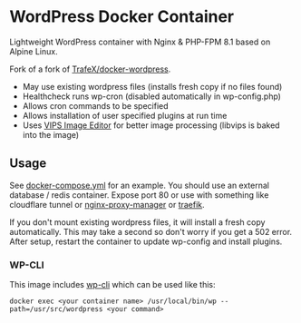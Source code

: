 # WordPress Docker Container

Lightweight WordPress container with Nginx & PHP-FPM 8.1 based on Alpine Linux.

Fork of a fork of [TrafeX/docker-wordpress](https://github.com/TrafeX/docker-wordpress).

- May use existing wordpress files (installs fresh copy if no files found)
- Healthcheck runs wp-cron (disabled automatically in wp-config.php)
- Allows cron commands to be specified
- Allows installation of user specified plugins at run time
- Uses [VIPS Image Editor](https://github.com/henrygd/vips-image-editor) for better image processing (libvips is baked into the image)

## Usage

See [docker-compose.yml](docker-compose.yml) for an example. You should use an external database / redis container. Expose port 80 or use with something like cloudflare tunnel or [nginx-proxy-manager](https://github.com/jc21/nginx-proxy-manager) or [traefik](https://github.com/traefik/traefik).

If you don't mount existing wordpress files, it will install a fresh copy automatically. This may take a second so don't worry if you get a 502 error. After setup, restart the container to update wp-config and install plugins.

### WP-CLI

This image includes [wp-cli](https://wp-cli.org/) which can be used like this:

    docker exec <your container name> /usr/local/bin/wp --path=/usr/src/wordpress <your command>
